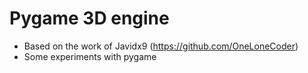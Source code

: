 # Pygame 3D engine
- Based on the work of Javidx9 (https://github.com/OneLoneCoder)
- Some experiments with pygame
